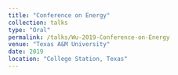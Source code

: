 ```yaml
---
title: "Conference on Energy"
collection: talks
type: "Oral"
permalink: /talks/Wu-2019-Conference-on-Energy
venue: "Texas A&M University"
date: 2019
location: "College Station, Texas"
---
```


